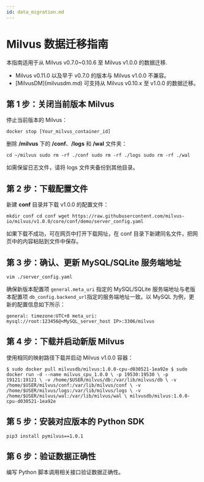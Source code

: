 ```yaml
---
id: data_migration.md
---
```


# Milvus 数据迁移指南  

本指南适用于从 Milvus v0.7.0~0.10.6 至 Milvus v1.0.0 的数据迁移. 
<div class="alert note">
 <ul>
  <li>Milvus v0.11.0 以及早于 v0.7.0 的版本与 Milvus v1.0.0 不兼容。</li>
  <li>[MilvusDM](milvusdm.md) 可支持从 Milvus v0.10.x 至 v1.0.0 的数据迁移。</li>
 </ul>
</div>


## 第 1 步：关闭当前版本 Milvus

停止当前版本的 Milvus：

`docker stop [Your_milvus_container_id]`

删除 **/milvus** 下的 **/conf**、**/logs** 和 **/wal** 文件夹：

`cd ~/milvus
sudo rm -rf ./conf
sudo rm -rf ./logs
sudo rm -rf ./wal`

<div class="alert note">如需保留日志文件，请将 logs 文件夹备份到其他目录。</div>


## 第 2 步：下载配置文件

新建 **conf** 目录并下载 v1.0.0 的配置文件：

`mkdir conf
cd conf
wget https://raw.githubusercontent.com/milvus-io/milvus/v1.0.0/core/conf/demo/server_config.yaml`

<div class="alert note">如果下载不成功，可在网页中打开下载网址，在 conf 目录下新建同名文件，把网页中的内容粘贴到文件中保存。</div>


## 第 3 步：确认、更新 MySQL/SQLite 服务端地址

`vim ./server_config.yaml`

确保新版本配置项 `general.meta_uri` 指定的 MySQL/SQLite 服务端地址与老版本配置项 `db_config.backend_url`指定的服务端地址一致。以 MySQL 为例，更新的配置信息如下所示：

`general:
timezone:UTC+8
meta_uri: mysql://root:123456@<MySQL_server_host IP>:3306/milvus`

## 第 4 步：下载并启动新版 Milvus

使用相同的映射路径下载并启动 Milvus v1.0.0 容器：

`$ sudo docker pull milvusdb/milvus:1.0.0-cpu-d030521-1ea92e
$ sudo docker run -d --name milvus_cpu_1.0.0 \
-p 19530:19530 \
-p 19121:19121 \
-v /home/$USER/milvus/db:/var/lib/milvus/db \
-v /home/$USER/milvus/conf:/var/lib/milvus/conf \
-v /home/$USER/milvus/logs:/var/lib/milvus/logs \
-v /home/$USER/milvus/wal:/var/lib/milvus/wal \
milvusdb/milvus:1.0.0-cpu-d030521-1ea92e`

## 第 5 步：安装对应版本的 Python SDK

`pip3 install pymilvus==1.0.1`

## 第 6 步：验证数据正确性

编写 Python 脚本调用相关接口验证数据正确性。